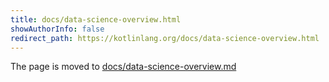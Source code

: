 ```yaml
---
title: docs/data-science-overview.html
showAuthorInfo: false
redirect_path: https://kotlinlang.org/docs/data-science-overview.html
---
```


The page is moved to [docs/data-science-overview.md](docs/data-science-overview.md)
